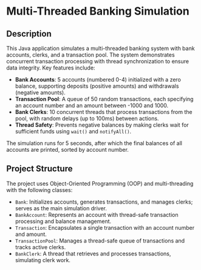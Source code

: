 # Multi-Threaded Banking Simulation

## Description
This Java application simulates a multi-threaded banking system with bank accounts, clerks, and a transaction pool. The system demonstrates concurrent transaction processing with thread synchronization to ensure data integrity. Key features include:

- **Bank Accounts**: 5 accounts (numbered 0-4) initialized with a zero balance, supporting deposits (positive amounts) and withdrawals (negative amounts).
- **Transaction Pool**: A queue of 50 random transactions, each specifying an account number and an amount between -1000 and 1000.
- **Bank Clerks**: 10 concurrent threads that process transactions from the pool, with random delays (up to 100ms) between actions.
- **Thread Safety**: Prevents negative balances by making clerks wait for sufficient funds using `wait()` and `notifyAll()`.

The simulation runs for 5 seconds, after which the final balances of all accounts are printed, sorted by account number.

## Project Structure
The project uses Object-Oriented Programming (OOP) and multi-threading with the following classes:
- `Bank`: Initializes accounts, generates transactions, and manages clerks; serves as the main simulation driver.
- `BankAccount`: Represents an account with thread-safe transaction processing and balance management.
- `Transaction`: Encapsulates a single transaction with an account number and amount.
- `TransactionPool`: Manages a thread-safe queue of transactions and tracks active clerks.
- `BankClerk`: A thread that retrieves and processes transactions, simulating clerk work.
